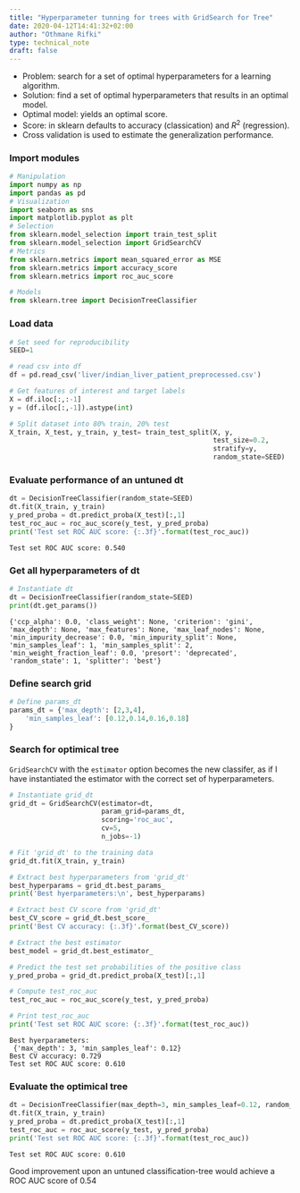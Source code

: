 ```yaml
---
title: "Hyperparameter tunning for trees with GridSearch for Tree"
date: 2020-04-12T14:41:32+02:00
author: "Othmane Rifki"
type: technical_note
draft: false
---
```

- Problem: search for a set of optimal hyperparameters for a learning algorithm.
- Solution: find a set of optimal hyperparameters that results in an optimal model.
- Optimal model: yields an optimal score.
- Score: in sklearn defaults to accuracy (classication) and $R^2$ (regression).
- Cross validation is used to estimate the generalization performance.

### Import modules


```python
# Manipulation
import numpy as np
import pandas as pd
# Visualization
import seaborn as sns
import matplotlib.pyplot as plt
# Selection
from sklearn.model_selection import train_test_split
from sklearn.model_selection import GridSearchCV
# Metrics
from sklearn.metrics import mean_squared_error as MSE
from sklearn.metrics import accuracy_score
from sklearn.metrics import roc_auc_score

# Models
from sklearn.tree import DecisionTreeClassifier
```

### Load data


```python
# Set seed for reproducibility
SEED=1

# read csv into df
df = pd.read_csv('liver/indian_liver_patient_preprocessed.csv')

# Get features of interest and target labels
X = df.iloc[:,:-1]
y = (df.iloc[:,-1]).astype(int)

# Split dataset into 80% train, 20% test
X_train, X_test, y_train, y_test= train_test_split(X, y, 
                                                   test_size=0.2, 
                                                   stratify=y, 
                                                   random_state=SEED)
```

### Evaluate performance of an untuned dt


```python
dt = DecisionTreeClassifier(random_state=SEED)
dt.fit(X_train, y_train)
y_pred_proba = dt.predict_proba(X_test)[:,1]
test_roc_auc = roc_auc_score(y_test, y_pred_proba)
print('Test set ROC AUC score: {:.3f}'.format(test_roc_auc))
```

    Test set ROC AUC score: 0.540


### Get all hyperparameters of dt


```python
# Instantiate dt
dt = DecisionTreeClassifier(random_state=SEED)
print(dt.get_params())
```

    {'ccp_alpha': 0.0, 'class_weight': None, 'criterion': 'gini', 'max_depth': None, 'max_features': None, 'max_leaf_nodes': None, 'min_impurity_decrease': 0.0, 'min_impurity_split': None, 'min_samples_leaf': 1, 'min_samples_split': 2, 'min_weight_fraction_leaf': 0.0, 'presort': 'deprecated', 'random_state': 1, 'splitter': 'best'}


### Define search grid


```python
# Define params_dt
params_dt = {'max_depth': [2,3,4],
    'min_samples_leaf': [0.12,0.14,0.16,0.18]
}
```

### Search for optimical tree

`GridSearchCV` with the `estimator` option becomes the new classifer, as if I have instantiated the estimator with the correct set of hyperparameters.


```python
# Instantiate grid_dt
grid_dt = GridSearchCV(estimator=dt,
                       param_grid=params_dt,
                       scoring='roc_auc',
                       cv=5,
                       n_jobs=-1)

# Fit 'grid_dt' to the training data
grid_dt.fit(X_train, y_train)

# Extract best hyperparameters from 'grid_dt'
best_hyperparams = grid_dt.best_params_
print('Best hyerparameters:\n', best_hyperparams)

# Extract best CV score from 'grid_dt'
best_CV_score = grid_dt.best_score_
print('Best CV accuracy: {:.3f}'.format(best_CV_score))

# Extract the best estimator
best_model = grid_dt.best_estimator_

# Predict the test set probabilities of the positive class
y_pred_proba = grid_dt.predict_proba(X_test)[:,1]

# Compute test_roc_auc
test_roc_auc = roc_auc_score(y_test, y_pred_proba)

# Print test_roc_auc
print('Test set ROC AUC score: {:.3f}'.format(test_roc_auc))
```

    Best hyerparameters:
     {'max_depth': 3, 'min_samples_leaf': 0.12}
    Best CV accuracy: 0.729
    Test set ROC AUC score: 0.610


### Evaluate the optimical tree


```python
dt = DecisionTreeClassifier(max_depth=3, min_samples_leaf=0.12, random_state=SEED)
dt.fit(X_train, y_train)
y_pred_proba = dt.predict_proba(X_test)[:,1]
test_roc_auc = roc_auc_score(y_test, y_pred_proba)
print('Test set ROC AUC score: {:.3f}'.format(test_roc_auc))
```

    Test set ROC AUC score: 0.610


Good improvement upon an untuned classification-tree would achieve a ROC AUC score of 0.54
